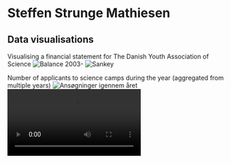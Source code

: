 # Steffen Strunge Mathiesen

## Data visualisations
Visualising a financial statement for The Danish Youth Association of Science
![Balance 2003-](https://user-images.githubusercontent.com/8177646/112358066-46922080-8cd0-11eb-9166-702bf6a397ee.png)
![Sankey](https://user-images.githubusercontent.com/8177646/112358087-4abe3e00-8cd0-11eb-8880-4f421a8fc6e6.png)

Number of applicants to science camps during the year (aggregated from multiple years)
![Ansøgninger igennem året](https://user-images.githubusercontent.com/8177646/112358388-97a21480-8cd0-11eb-8db4-b83fd3d9eba3.png)
![Data vis project presentation](https://vis-au.github.io/static/video/student_projects/davi2019/facebook_messages.mp4)
